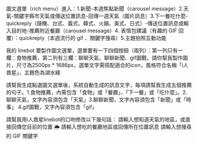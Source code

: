 圖文選單（rich menu）進入：1.新聞-本週焦點新聞（carousel message）2.天氣-關鍵字縣市天氣或傳送位置訊息-回傳一週天氣（圖片訊息）3.下一餐吃什麼-quickreply（隨機、台式、義式、韓式、火鍋、美式、日式）-傳送位置訊息或輸入目的地-推薦附近餐廳（carousel message）4. 表情包建議（有趣的 GIF 回覆）：quickreply（本週流行的 gif 、關鍵字搜尋）5.主題拍照互動功能

我的 linebot 要製作圖文選單，選單要有一下四個按鈕（兩列）：第一列只有一欄：食物推薦，第二列有三欄：聊聊天氣、聊聊新聞、gif圖戰，請你幫我製作圖片，尺寸為2500px \* 1686px，選單文字需搭配適合的icon，風格符合名稱「i人救星」，主題色為湖水綠

請幫我生成點選圖文選單後，系統自動生成的訊息文字，每項請幫我生成五個推薦的句子。1.食物推薦，內需包含「食物」或「餐廳」、「下一餐」或「吃什麼」。2.聊聊天氣，文字內容須包含「天氣」3.聊聊新聞，文字內容須包含「新聞」或「時事」
4.gif圖戰，文字內容須包含「gif」

請幫我用i人救星linebot的口吻修改以下幾句話：
請輸入想知道天氣的地區，或直接回傳您目前的位置 🌦️
請輸入想吃的餐廳地區或回傳所在位置訊息
請輸入想搜尋的 GIF 關鍵字
